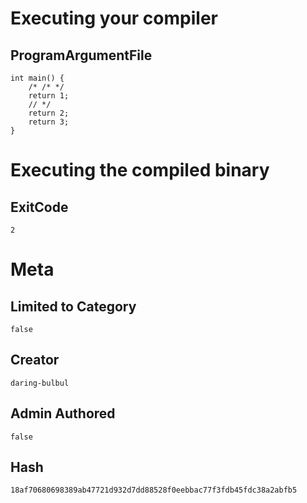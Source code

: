 # Executing your compiler

## ProgramArgumentFile

```
int main() {
    /* /* */
    return 1;
    // */
    return 2;
    return 3;
}
```

# Executing the compiled binary

## ExitCode

```
2
```

# Meta

## Limited to Category

```
false
```

## Creator

```
daring-bulbul
```

## Admin Authored

```
false
```

## Hash

```
18af70680698389ab47721d932d7dd88528f0eebbac77f3fdb45fdc38a2abfb5
```
